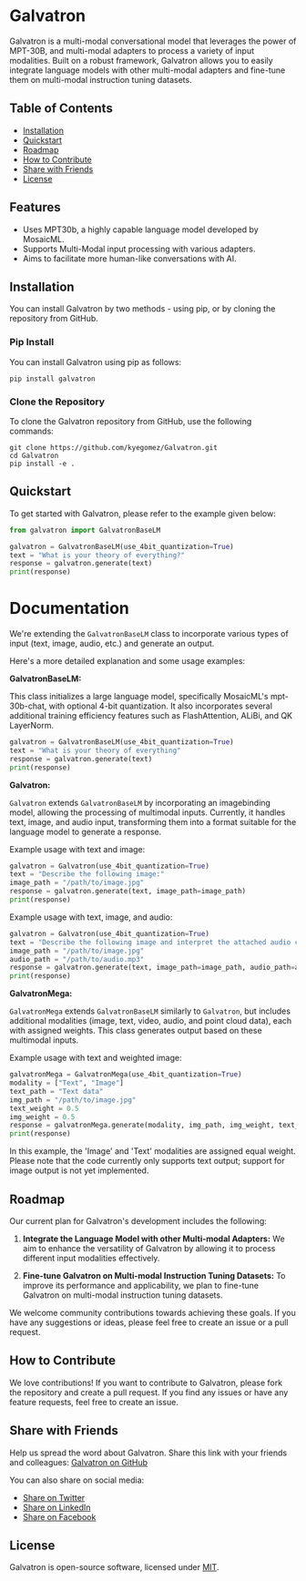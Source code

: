 # Galvatron

Galvatron is a multi-modal conversational model that leverages the power of MPT-30B, and multi-modal adapters to process a variety of input modalities. Built on a robust framework, Galvatron allows you to easily integrate language models with other multi-modal adapters and fine-tune them on multi-modal instruction tuning datasets.

## Table of Contents

- [Installation](#installation)
- [Quickstart](#quickstart)
- [Roadmap](#roadmap)
- [How to Contribute](#how-to-contribute)
- [Share with Friends](#share-with-friends)
- [License](#license)


## Features
- Uses MPT30b, a highly capable language model developed by MosaicML.
- Supports Multi-Modal input processing with various adapters.
- Aims to facilitate more human-like conversations with AI.


## Installation

You can install Galvatron by two methods - using pip, or by cloning the repository from GitHub.

### Pip Install
You can install Galvatron using pip as follows:

```shell
pip install galvatron
```

### Clone the Repository

To clone the Galvatron repository from GitHub, use the following commands:

```shell
git clone https://github.com/kyegomez/Galvatron.git
cd Galvatron
pip install -e .
```

## Quickstart

To get started with Galvatron, please refer to the example given below:

```python
from galvatron import GalvatronBaseLM

galvatron = GalvatronBaseLM(use_4bit_quantization=True)
text = "What is your theory of everything?"
response = galvatron.generate(text)
print(response)
```

# Documentation

We're extending the `GalvatronBaseLM` class to incorporate various types of input (text, image, audio, etc.) and generate an output.

Here's a more detailed explanation and some usage examples:

**GalvatronBaseLM:**

This class initializes a large language model, specifically MosaicML's mpt-30b-chat, with optional 4-bit quantization. It also incorporates several additional training efficiency features such as FlashAttention, ALiBi, and QK LayerNorm.

```python
galvatron = GalvatronBaseLM(use_4bit_quantization=True)
text = "What is your theory of everything"
response = galvatron.generate(text)
print(response)
```

**Galvatron:**

`Galvatron` extends `GalvatronBaseLM` by incorporating an imagebinding model, allowing the processing of multimodal inputs. Currently, it handles text, image, and audio input, transforming them into a format suitable for the language model to generate a response. 

Example usage with text and image:

```python
galvatron = Galvatron(use_4bit_quantization=True)
text = "Describe the following image:"
image_path = "/path/to/image.jpg"
response = galvatron.generate(text, image_path=image_path)
print(response)
```

Example usage with text, image, and audio:

```python
galvatron = Galvatron(use_4bit_quantization=True)
text = "Describe the following image and interpret the attached audio clip:"
image_path = "/path/to/image.jpg"
audio_path = "/path/to/audio.mp3"
response = galvatron.generate(text, image_path=image_path, audio_path=audio_path)
print(response)
```

**GalvatronMega:**

`GalvatronMega` extends `GalvatronBaseLM` similarly to `Galvatron`, but includes additional modalities (image, text, video, audio, and point cloud data), each with assigned weights. This class generates output based on these multimodal inputs. 

Example usage with text and weighted image:

```python
galvatronMega = GalvatronMega(use_4bit_quantization=True)
modality = ["Text", "Image"]
text_path = "Text data"
img_path = "/path/to/image.jpg"
text_weight = 0.5
img_weight = 0.5
response = galvatronMega.generate(modality, img_path, img_weight, text_path, text_weight, None, 0, None, 0, None, 0)
print(response)
```

In this example, the 'Image' and 'Text' modalities are assigned equal weight. Please note that the code currently only supports text output; support for image output is not yet implemented.


## Roadmap

Our current plan for Galvatron's development includes the following:

1. **Integrate the Language Model with other Multi-modal Adapters:** We aim to enhance the versatility of Galvatron by allowing it to process different input modalities effectively.
   
2. **Fine-tune Galvatron on Multi-modal Instruction Tuning Datasets:** To improve its performance and applicability, we plan to fine-tune Galvatron on multi-modal instruction tuning datasets.

We welcome community contributions towards achieving these goals. If you have any suggestions or ideas, please feel free to create an issue or a pull request.

## How to Contribute

We love contributions! If you want to contribute to Galvatron, please fork the repository and create a pull request. If you find any issues or have any feature requests, feel free to create an issue.

## Share with Friends

Help us spread the word about Galvatron. Share this link with your friends and colleagues: [Galvatron on GitHub](https://github.com/kyegomez/Galvatron)

You can also share on social media:

- [Share on Twitter](https://twitter.com/intent/tweet?text=Check+out+Galvatron%2C+a+multi-modal+conversational+model+that+leverages+the+power+of+MPT-30B%2C+and+multi-modal+adapters!&url=https%3A%2F%2Fgithub.com%2Fkyegomez%2FGalvatron)
- [Share on LinkedIn](https://www.linkedin.com/shareArticle?mini=true&url=https%3A%2F%2Fgithub.com%2Fkyegomez%2FGalvatron&title=Galvatron&summary=Galvatron%20is%20a%20multi-modal%20conversational%20model%20that%20leverages%20the%20power%20of%20MPT-30B,%20and%20multi-modal%20adapters.%20Check%20it%20out!)
- [Share on Facebook](https://www.facebook.com/sharer/sharer.php?u=https%3A%2F%2Fgithub.com%2Fkyegomez%2FGalvatron)


## License

Galvatron is open-source software, licensed under [MIT](https://github.com/kyegomez/Galvatron/blob/main/LICENSE).

